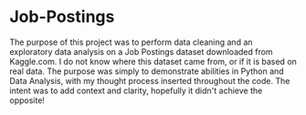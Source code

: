 # Job-Postings
The purpose of this project was to perform data cleaning and an exploratory data analysis on a Job Postings dataset downloaded from Kaggle.com. I do not know where this dataset came from, or if it is based on real data. The purpose was simply to demonstrate abilities in Python and Data Analysis, with my thought process inserted throughout the code. The intent was to add context and clarity, hopefully it didn't achieve the opposite!
